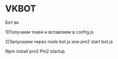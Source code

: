 # VKBOT
Бот вк 

1)Получаем токен и вставляем в config.js

2)Запускаем через node bot.js или pm2 start bot.js




Npm install pm2
Pm2 startup

